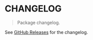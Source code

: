 # CHANGELOG

> Package changelog.

See [GitHub Releases](https://github.com/stdlib-js/random-strided-minstd-shuffle/releases) for the changelog.